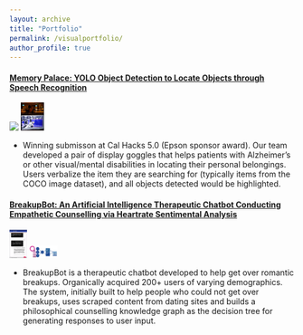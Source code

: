 ```yaml
---
layout: archive
title: "Portfolio"
permalink: /visualportfolio/
author_profile: true
---
```


#### [Memory Palace: YOLO Object Detection to Locate Objects through Speech Recognition](https://dattasiddhartha-3.github.io/portfolio/10000memorypalace/)

<img src="https://he-s3.s3.amazonaws.com/media/sprint/cal-hacks-50/team/475490/e253ebdepson_goggles_lq.PNG" height="50"> <img src="/images/moverioimage.PNG" height="50">

* Winning submisson at Cal Hacks 5.0 (Epson sponsor award). Our team developed a pair of display goggles that helps patients with Alzheimer’s or other visual/mental disabilities in locating their personal belongings. Users verbalize the item they are searching for (typically items from the COCO image dataset), and all objects detected would be highlighted.

#### [BreakupBot: An Artificial Intelligence Therapeutic Chatbot Conducting Empathetic Counselling via Heartrate Sentimental Analysis](https://dattasiddhartha-3.github.io/portfolio/10001breakupbot/)

 <img src="/images/bb1.png" height="50"> <img src="/images/pipeline.PNG" width="50">

* BreakupBot is a therapeutic chatbot developed to help get over romantic breakups. Organically acquired 200+ users of varying demographics. The system, initially built to help people who could not get over breakups, uses scraped content from dating sites and builds a philosophical counselling knowledge graph as the decision tree for generating responses to user input.

